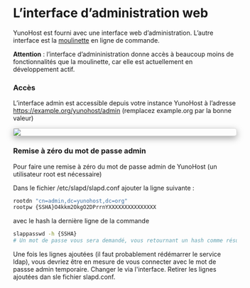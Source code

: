 # L’interface d’administration web

YunoHost est fourni avec une interface web d’administration. L’autre interface est la [moulinette](/moulinette_fr) en ligne de commande.

**Attention** : l’interface d’admininistration donne accès à beaucoup moins de fonctionnalités que la moulinette, car elle est actuellement en développement actif.

### Accès

L’interface admin est accessible depuis votre instance YunoHost à l’adresse https://example.org/yunohost/admin (remplacez example.org par la bonne valeur)

<div class="text-center" style="max-width:100%;border-radius: 5px;border: 1px solid rgba(0,0,0,0.15);box-shadow: 0 5px 15px rgba(0,0,0,0.35);">
<img src="https://yunohost.org/images/manage.png" style="max-width:100%;">
</div>

### Remise à zéro du mot de passe admin

Pour faire une remise à zéro du mot de passe admin de YunoHost (un utilisateur root est nécessaire)

Dans le fichier /etc/slapd/slapd.conf ajouter la ligne suivante :
```bash
rootdn "cn=admin,dc=yunohost,dc=org"
rootpw {SSHA}O4kkm2OkgO2DPrrnYXXXXXXXXXXXXXXX
```

avec le hash la dernière ligne de la commande
```bash
slappasswd -h {SSHA}
# Un mot de passe vous sera demandé, vous retournant un hash comme résultat
```

Une fois les lignes ajoutées (il faut probablement rédémarrer le service ldap), vous devriez être en mesure de vous connecter avec le mot de passse admin temporaire. Changer le via l'interface. Retirer les lignes ajoutées dan sle fichier slapd.conf.